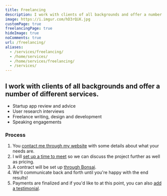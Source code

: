 ```yaml
---
title: Freelancing
description: I work with clients of all backgrounds and offer a number of different services. 💎️
image: https://i.imgur.com/hD3rQiK.jpg
customPage: true
freelancingPage: true
hideImage: true
noComments: true
url: /freelancing/
aliases:
  - /services/freelancing/
  - /home/services/
  - /home/services/freelancing/
  - /services/
---
```


## I work with clients of all backgrounds and offer a number of different services.

- Startup app review and advice
- User research interviews
- Freelance writing, design and development
- Speaking engagements

### Process

1.  You [contact me through my website](/contact/) with some details about what your needs are.
2.  I will [set up a time to meet](https://calendly.com/fvcproductions) so we can discuss the project further as well as pricing.
3.  A contract will be set up [through Bonsai](https://www.hellobonsai.com).
4.  We'll communicate back and forth until you're happy with the end results!
5.  Payments are finalized and if you'd like to at this point, you can also [add a testimonial](/feedback/).
